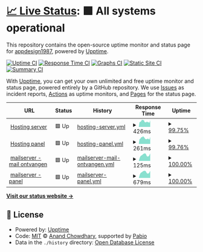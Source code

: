 # [📈 Live Status](https://status.jeroenvd.nl): <!--live status--> **🟩 All systems operational**

This repository contains the open-source uptime monitor and status page for [appdesign1987](https://status.jeroenvd.nl), powered by [Upptime](https://github.com/upptime/upptime).

[![Uptime CI](https://github.com/appdesign1987/statuspage/workflows/Uptime%20CI/badge.svg)](https://github.com/appdesign1987/statuspage/actions?query=workflow%3A%22Uptime+CI%22)
[![Response Time CI](https://github.com/appdesign1987/statuspage/workflows/Response%20Time%20CI/badge.svg)](https://github.com/appdesign1987/statuspage/actions?query=workflow%3A%22Response+Time+CI%22)
[![Graphs CI](https://github.com/appdesign1987/statuspage/workflows/Graphs%20CI/badge.svg)](https://github.com/appdesign1987/statuspage/actions?query=workflow%3A%22Graphs+CI%22)
[![Static Site CI](https://github.com/appdesign1987/statuspage/workflows/Static%20Site%20CI/badge.svg)](https://github.com/appdesign1987/statuspage/actions?query=workflow%3A%22Static+Site+CI%22)
[![Summary CI](https://github.com/appdesign1987/statuspage/workflows/Summary%20CI/badge.svg)](https://github.com/appdesign1987/statuspage/actions?query=workflow%3A%22Summary+CI%22)

With [Upptime](https://upptime.js.org), you can get your own unlimited and free uptime monitor and status page, powered entirely by a GitHub repository. We use [Issues](https://github.com/appdesign1987/statuspage/issues) as incident reports, [Actions](https://github.com/appdesign1987/statuspage/actions) as uptime monitors, and [Pages](https://status.jeroenvd.nl) for the status page.

<!--start: status pages-->
<!-- This summary is generated by Upptime (https://github.com/upptime/upptime) -->
<!-- Do not edit this manually, your changes will be overwritten -->
<!-- prettier-ignore -->
| URL | Status | History | Response Time | Uptime |
| --- | ------ | ------- | ------------- | ------ |
| <img alt="" src="https://icons.duckduckgo.com/ip3/dagobert.jeroenvd.nl.ico" height="13"> [Hosting server](https://dagobert.jeroenvd.nl) | 🟩 Up | [hosting-server.yml](https://github.com/appdesign1987/statuspage/commits/HEAD/history/hosting-server.yml) | <details><summary><img alt="Response time graph" src="./graphs/hosting-server/response-time-week.png" height="20"> 426ms</summary><br><a href="https://status.jeroenvd.nl/history/hosting-server"><img alt="Response time 574" src="https://img.shields.io/endpoint?url=https%3A%2F%2Fraw.githubusercontent.com%2Fappdesign1987%2Fstatuspage%2FHEAD%2Fapi%2Fhosting-server%2Fresponse-time.json"></a><br><a href="https://status.jeroenvd.nl/history/hosting-server"><img alt="24-hour response time 432" src="https://img.shields.io/endpoint?url=https%3A%2F%2Fraw.githubusercontent.com%2Fappdesign1987%2Fstatuspage%2FHEAD%2Fapi%2Fhosting-server%2Fresponse-time-day.json"></a><br><a href="https://status.jeroenvd.nl/history/hosting-server"><img alt="7-day response time 426" src="https://img.shields.io/endpoint?url=https%3A%2F%2Fraw.githubusercontent.com%2Fappdesign1987%2Fstatuspage%2FHEAD%2Fapi%2Fhosting-server%2Fresponse-time-week.json"></a><br><a href="https://status.jeroenvd.nl/history/hosting-server"><img alt="30-day response time 409" src="https://img.shields.io/endpoint?url=https%3A%2F%2Fraw.githubusercontent.com%2Fappdesign1987%2Fstatuspage%2FHEAD%2Fapi%2Fhosting-server%2Fresponse-time-month.json"></a><br><a href="https://status.jeroenvd.nl/history/hosting-server"><img alt="1-year response time 574" src="https://img.shields.io/endpoint?url=https%3A%2F%2Fraw.githubusercontent.com%2Fappdesign1987%2Fstatuspage%2FHEAD%2Fapi%2Fhosting-server%2Fresponse-time-year.json"></a></details> | <details><summary><a href="https://status.jeroenvd.nl/history/hosting-server">99.75%</a></summary><a href="https://status.jeroenvd.nl/history/hosting-server"><img alt="All-time uptime 98.75%" src="https://img.shields.io/endpoint?url=https%3A%2F%2Fraw.githubusercontent.com%2Fappdesign1987%2Fstatuspage%2FHEAD%2Fapi%2Fhosting-server%2Fuptime.json"></a><br><a href="https://status.jeroenvd.nl/history/hosting-server"><img alt="24-hour uptime 99.50%" src="https://img.shields.io/endpoint?url=https%3A%2F%2Fraw.githubusercontent.com%2Fappdesign1987%2Fstatuspage%2FHEAD%2Fapi%2Fhosting-server%2Fuptime-day.json"></a><br><a href="https://status.jeroenvd.nl/history/hosting-server"><img alt="7-day uptime 99.75%" src="https://img.shields.io/endpoint?url=https%3A%2F%2Fraw.githubusercontent.com%2Fappdesign1987%2Fstatuspage%2FHEAD%2Fapi%2Fhosting-server%2Fuptime-week.json"></a><br><a href="https://status.jeroenvd.nl/history/hosting-server"><img alt="30-day uptime 99.16%" src="https://img.shields.io/endpoint?url=https%3A%2F%2Fraw.githubusercontent.com%2Fappdesign1987%2Fstatuspage%2FHEAD%2Fapi%2Fhosting-server%2Fuptime-month.json"></a><br><a href="https://status.jeroenvd.nl/history/hosting-server"><img alt="1-year uptime 98.75%" src="https://img.shields.io/endpoint?url=https%3A%2F%2Fraw.githubusercontent.com%2Fappdesign1987%2Fstatuspage%2FHEAD%2Fapi%2Fhosting-server%2Fuptime-year.json"></a></details>
| <img alt="" src="https://icons.duckduckgo.com/ip3/null.ico" height="13"> [Hosting panel](dagobert.jeroenvd.nl) | 🟩 Up | [hosting-panel.yml](https://github.com/appdesign1987/statuspage/commits/HEAD/history/hosting-panel.yml) | <details><summary><img alt="Response time graph" src="./graphs/hosting-panel/response-time-week.png" height="20"> 261ms</summary><br><a href="https://status.jeroenvd.nl/history/hosting-panel"><img alt="Response time 399" src="https://img.shields.io/endpoint?url=https%3A%2F%2Fraw.githubusercontent.com%2Fappdesign1987%2Fstatuspage%2FHEAD%2Fapi%2Fhosting-panel%2Fresponse-time.json"></a><br><a href="https://status.jeroenvd.nl/history/hosting-panel"><img alt="24-hour response time 267" src="https://img.shields.io/endpoint?url=https%3A%2F%2Fraw.githubusercontent.com%2Fappdesign1987%2Fstatuspage%2FHEAD%2Fapi%2Fhosting-panel%2Fresponse-time-day.json"></a><br><a href="https://status.jeroenvd.nl/history/hosting-panel"><img alt="7-day response time 261" src="https://img.shields.io/endpoint?url=https%3A%2F%2Fraw.githubusercontent.com%2Fappdesign1987%2Fstatuspage%2FHEAD%2Fapi%2Fhosting-panel%2Fresponse-time-week.json"></a><br><a href="https://status.jeroenvd.nl/history/hosting-panel"><img alt="30-day response time 251" src="https://img.shields.io/endpoint?url=https%3A%2F%2Fraw.githubusercontent.com%2Fappdesign1987%2Fstatuspage%2FHEAD%2Fapi%2Fhosting-panel%2Fresponse-time-month.json"></a><br><a href="https://status.jeroenvd.nl/history/hosting-panel"><img alt="1-year response time 399" src="https://img.shields.io/endpoint?url=https%3A%2F%2Fraw.githubusercontent.com%2Fappdesign1987%2Fstatuspage%2FHEAD%2Fapi%2Fhosting-panel%2Fresponse-time-year.json"></a></details> | <details><summary><a href="https://status.jeroenvd.nl/history/hosting-panel">99.76%</a></summary><a href="https://status.jeroenvd.nl/history/hosting-panel"><img alt="All-time uptime 98.77%" src="https://img.shields.io/endpoint?url=https%3A%2F%2Fraw.githubusercontent.com%2Fappdesign1987%2Fstatuspage%2FHEAD%2Fapi%2Fhosting-panel%2Fuptime.json"></a><br><a href="https://status.jeroenvd.nl/history/hosting-panel"><img alt="24-hour uptime 99.54%" src="https://img.shields.io/endpoint?url=https%3A%2F%2Fraw.githubusercontent.com%2Fappdesign1987%2Fstatuspage%2FHEAD%2Fapi%2Fhosting-panel%2Fuptime-day.json"></a><br><a href="https://status.jeroenvd.nl/history/hosting-panel"><img alt="7-day uptime 99.76%" src="https://img.shields.io/endpoint?url=https%3A%2F%2Fraw.githubusercontent.com%2Fappdesign1987%2Fstatuspage%2FHEAD%2Fapi%2Fhosting-panel%2Fuptime-week.json"></a><br><a href="https://status.jeroenvd.nl/history/hosting-panel"><img alt="30-day uptime 99.16%" src="https://img.shields.io/endpoint?url=https%3A%2F%2Fraw.githubusercontent.com%2Fappdesign1987%2Fstatuspage%2FHEAD%2Fapi%2Fhosting-panel%2Fuptime-month.json"></a><br><a href="https://status.jeroenvd.nl/history/hosting-panel"><img alt="1-year uptime 98.77%" src="https://img.shields.io/endpoint?url=https%3A%2F%2Fraw.githubusercontent.com%2Fappdesign1987%2Fstatuspage%2FHEAD%2Fapi%2Fhosting-panel%2Fuptime-year.json"></a></details>
| <img alt="" src="https://icons.duckduckgo.com/ip3/null.ico" height="13"> [mailserver - mail ontvangen](mailcow.jeroenvd.nl) | 🟩 Up | [mailserver-mail-ontvangen.yml](https://github.com/appdesign1987/statuspage/commits/HEAD/history/mailserver-mail-ontvangen.yml) | <details><summary><img alt="Response time graph" src="./graphs/mailserver-mail-ontvangen/response-time-week.png" height="20"> 125ms</summary><br><a href="https://status.jeroenvd.nl/history/mailserver-mail-ontvangen"><img alt="Response time 119" src="https://img.shields.io/endpoint?url=https%3A%2F%2Fraw.githubusercontent.com%2Fappdesign1987%2Fstatuspage%2FHEAD%2Fapi%2Fmailserver-mail-ontvangen%2Fresponse-time.json"></a><br><a href="https://status.jeroenvd.nl/history/mailserver-mail-ontvangen"><img alt="24-hour response time 155" src="https://img.shields.io/endpoint?url=https%3A%2F%2Fraw.githubusercontent.com%2Fappdesign1987%2Fstatuspage%2FHEAD%2Fapi%2Fmailserver-mail-ontvangen%2Fresponse-time-day.json"></a><br><a href="https://status.jeroenvd.nl/history/mailserver-mail-ontvangen"><img alt="7-day response time 125" src="https://img.shields.io/endpoint?url=https%3A%2F%2Fraw.githubusercontent.com%2Fappdesign1987%2Fstatuspage%2FHEAD%2Fapi%2Fmailserver-mail-ontvangen%2Fresponse-time-week.json"></a><br><a href="https://status.jeroenvd.nl/history/mailserver-mail-ontvangen"><img alt="30-day response time 113" src="https://img.shields.io/endpoint?url=https%3A%2F%2Fraw.githubusercontent.com%2Fappdesign1987%2Fstatuspage%2FHEAD%2Fapi%2Fmailserver-mail-ontvangen%2Fresponse-time-month.json"></a><br><a href="https://status.jeroenvd.nl/history/mailserver-mail-ontvangen"><img alt="1-year response time 119" src="https://img.shields.io/endpoint?url=https%3A%2F%2Fraw.githubusercontent.com%2Fappdesign1987%2Fstatuspage%2FHEAD%2Fapi%2Fmailserver-mail-ontvangen%2Fresponse-time-year.json"></a></details> | <details><summary><a href="https://status.jeroenvd.nl/history/mailserver-mail-ontvangen">100.00%</a></summary><a href="https://status.jeroenvd.nl/history/mailserver-mail-ontvangen"><img alt="All-time uptime 99.95%" src="https://img.shields.io/endpoint?url=https%3A%2F%2Fraw.githubusercontent.com%2Fappdesign1987%2Fstatuspage%2FHEAD%2Fapi%2Fmailserver-mail-ontvangen%2Fuptime.json"></a><br><a href="https://status.jeroenvd.nl/history/mailserver-mail-ontvangen"><img alt="24-hour uptime 100.00%" src="https://img.shields.io/endpoint?url=https%3A%2F%2Fraw.githubusercontent.com%2Fappdesign1987%2Fstatuspage%2FHEAD%2Fapi%2Fmailserver-mail-ontvangen%2Fuptime-day.json"></a><br><a href="https://status.jeroenvd.nl/history/mailserver-mail-ontvangen"><img alt="7-day uptime 100.00%" src="https://img.shields.io/endpoint?url=https%3A%2F%2Fraw.githubusercontent.com%2Fappdesign1987%2Fstatuspage%2FHEAD%2Fapi%2Fmailserver-mail-ontvangen%2Fuptime-week.json"></a><br><a href="https://status.jeroenvd.nl/history/mailserver-mail-ontvangen"><img alt="30-day uptime 100.00%" src="https://img.shields.io/endpoint?url=https%3A%2F%2Fraw.githubusercontent.com%2Fappdesign1987%2Fstatuspage%2FHEAD%2Fapi%2Fmailserver-mail-ontvangen%2Fuptime-month.json"></a><br><a href="https://status.jeroenvd.nl/history/mailserver-mail-ontvangen"><img alt="1-year uptime 99.95%" src="https://img.shields.io/endpoint?url=https%3A%2F%2Fraw.githubusercontent.com%2Fappdesign1987%2Fstatuspage%2FHEAD%2Fapi%2Fmailserver-mail-ontvangen%2Fuptime-year.json"></a></details>
| <img alt="" src="https://icons.duckduckgo.com/ip3/mailcow.jeroenvd.nl.ico" height="13"> [mailserver - panel](https://mailcow.jeroenvd.nl) | 🟩 Up | [mailserver-panel.yml](https://github.com/appdesign1987/statuspage/commits/HEAD/history/mailserver-panel.yml) | <details><summary><img alt="Response time graph" src="./graphs/mailserver-panel/response-time-week.png" height="20"> 679ms</summary><br><a href="https://status.jeroenvd.nl/history/mailserver-panel"><img alt="Response time 1066" src="https://img.shields.io/endpoint?url=https%3A%2F%2Fraw.githubusercontent.com%2Fappdesign1987%2Fstatuspage%2FHEAD%2Fapi%2Fmailserver-panel%2Fresponse-time.json"></a><br><a href="https://status.jeroenvd.nl/history/mailserver-panel"><img alt="24-hour response time 818" src="https://img.shields.io/endpoint?url=https%3A%2F%2Fraw.githubusercontent.com%2Fappdesign1987%2Fstatuspage%2FHEAD%2Fapi%2Fmailserver-panel%2Fresponse-time-day.json"></a><br><a href="https://status.jeroenvd.nl/history/mailserver-panel"><img alt="7-day response time 679" src="https://img.shields.io/endpoint?url=https%3A%2F%2Fraw.githubusercontent.com%2Fappdesign1987%2Fstatuspage%2FHEAD%2Fapi%2Fmailserver-panel%2Fresponse-time-week.json"></a><br><a href="https://status.jeroenvd.nl/history/mailserver-panel"><img alt="30-day response time 618" src="https://img.shields.io/endpoint?url=https%3A%2F%2Fraw.githubusercontent.com%2Fappdesign1987%2Fstatuspage%2FHEAD%2Fapi%2Fmailserver-panel%2Fresponse-time-month.json"></a><br><a href="https://status.jeroenvd.nl/history/mailserver-panel"><img alt="1-year response time 1066" src="https://img.shields.io/endpoint?url=https%3A%2F%2Fraw.githubusercontent.com%2Fappdesign1987%2Fstatuspage%2FHEAD%2Fapi%2Fmailserver-panel%2Fresponse-time-year.json"></a></details> | <details><summary><a href="https://status.jeroenvd.nl/history/mailserver-panel">100.00%</a></summary><a href="https://status.jeroenvd.nl/history/mailserver-panel"><img alt="All-time uptime 99.75%" src="https://img.shields.io/endpoint?url=https%3A%2F%2Fraw.githubusercontent.com%2Fappdesign1987%2Fstatuspage%2FHEAD%2Fapi%2Fmailserver-panel%2Fuptime.json"></a><br><a href="https://status.jeroenvd.nl/history/mailserver-panel"><img alt="24-hour uptime 100.00%" src="https://img.shields.io/endpoint?url=https%3A%2F%2Fraw.githubusercontent.com%2Fappdesign1987%2Fstatuspage%2FHEAD%2Fapi%2Fmailserver-panel%2Fuptime-day.json"></a><br><a href="https://status.jeroenvd.nl/history/mailserver-panel"><img alt="7-day uptime 100.00%" src="https://img.shields.io/endpoint?url=https%3A%2F%2Fraw.githubusercontent.com%2Fappdesign1987%2Fstatuspage%2FHEAD%2Fapi%2Fmailserver-panel%2Fuptime-week.json"></a><br><a href="https://status.jeroenvd.nl/history/mailserver-panel"><img alt="30-day uptime 100.00%" src="https://img.shields.io/endpoint?url=https%3A%2F%2Fraw.githubusercontent.com%2Fappdesign1987%2Fstatuspage%2FHEAD%2Fapi%2Fmailserver-panel%2Fuptime-month.json"></a><br><a href="https://status.jeroenvd.nl/history/mailserver-panel"><img alt="1-year uptime 99.75%" src="https://img.shields.io/endpoint?url=https%3A%2F%2Fraw.githubusercontent.com%2Fappdesign1987%2Fstatuspage%2FHEAD%2Fapi%2Fmailserver-panel%2Fuptime-year.json"></a></details>

<!--end: status pages-->

[**Visit our status website →**](https://status.jeroenvd.nl)

## 📄 License

- Powered by: [Upptime](https://github.com/upptime/upptime)
- Code: [MIT](./LICENSE) © [Anand Chowdhary](https://anandchowdhary.com), supported by [Pabio](https://pabio.com)
- Data in the `./history` directory: [Open Database License](https://opendatacommons.org/licenses/odbl/1-0/)
